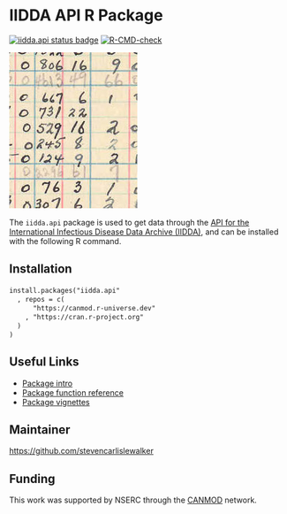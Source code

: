 # IIDDA API R Package

<!-- badges: start -->
[![iidda.api status badge](https://canmod.r-universe.dev/badges/iidda.api)](https://canmod.r-universe.dev/iidda.api)
[![R-CMD-check](https://github.com/stevencarlislewalker/iidda-tools/actions/workflows/R-CMD-check-iidda.api.yaml/badge.svg)](https://github.com/stevencarlislewalker/iidda-tools/actions/workflows/R-CMD-check-iidda.api.yaml)
<!-- badges: end -->

![](man/figures/1939weeklyON.jpg)

The `iidda.api` package is used to get data through the [API for the International Infectious Disease Data Archive (IIDDA)](https://math.mcmaster.ca/iidda/api/docs), and can be installed with the following R command.

## Installation

```
install.packages("iidda.api"
  , repos = c(
      "https://canmod.r-universe.dev"
    , "https://cran.r-project.org"
  )
)
```

## Useful Links

* [Package intro](https://canmod.github.io/iidda-tools/iidda.api/reference/iidda.api-package)
* [Package function reference](https://canmod.github.io/iidda-tools/iidda.api/reference)
* [Package vignettes](https://canmod.github.io/iidda-tools/iidda.api/articles)

## Maintainer

https://github.com/stevencarlislewalker

## Funding

This work was supported by NSERC through the [CANMOD](https://canmod.net) network.
